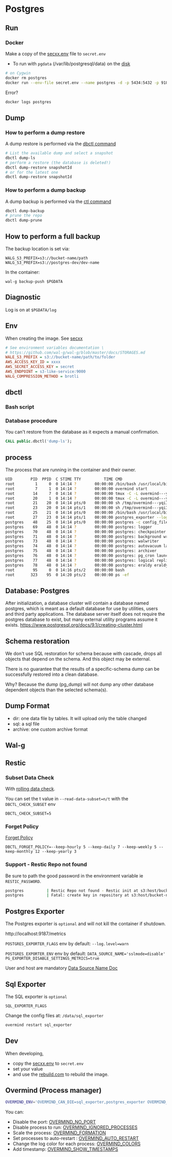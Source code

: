 # Postgres




## Run

### Docker

Make a copy of the [secxx.env](secxx.env.dist) file to `secret.env`

* To run with `pgdata` (/var/lib/postgresql/data) on the [disk](https://github.com/docker-library/docs/blob/master/postgres/README.md#where-to-store-data)

```bash
# on Cygwin
docker rm postgres
docker run --env-file secret.env --name postgres -d -p 5434:5432 -p 9187:9187 -v 'C:\temp\data':/data gerardnico/postgres:16.3-v1
```

Error?
```bash
docker logs postgres
```

## Dump

### How to perform a dump restore

A dump restore is performed via the [dbctl command](resources/dbctl/dbctl)

```bash
# List the available dump and select a snapshot
dbctl dump-ls
# perform a restore (the database is deleted!)
dbctl dump-restore snapshotId
# or for the latest one
dbctl dump-restore snapshotId
```

### How to perform a dump backup

A dump backup is performed via the [ctl command](resources/dbctl/dbctl)

```bash
dbctl dump-backup
# prune the repo
dbctl dump-prune
```

## How to perform a full backup

The backup location is set via:

```
WALG_S3_PREFIX=s3://bucket-name/path
WALG_S3_PREFIX=s3://postgres-dev/dev-name
```

In the container:
```
wal-g backup-push $PGDATA
```



## Diagnostic

Log is on at `$PGDATA/log`

## Env

When creating the image. See [secxx](secxx.env.dist)

```ini
# See environment variables documentation \
# https://github.com/wal-g/wal-g/blob/master/docs/STORAGES.md
WALE_S3_PREFIX = s3://bucket-name/path/to/folder
AWS_ACCESS_KEY_ID = xxxx
AWS_SECRET_ACCESS_KEY = secret
AWS_ENDPOINT = s3-like-service:9000
WALG_COMPRESSION_METHOD = brotli
```

## dbctl

### Bash script

### Database procedure

You can't restore from the database as it expects a manual confirmation.

```sql
CALL public.dbctl('dump-ls');
```

## process

The process that are running in the container and their owner.

```bash
UID        PID  PPID  C STIME TTY          TIME CMD
root         1     0  0 14:14 ?        00:00:00 /bin/bash /usr/local/bin/entrypoint.sh overmind start
root         7     1  0 14:14 ?        00:00:00 overmind start
root        14     7  0 14:14 ?        00:00:00 tmux -C -L overmind---yqiI2DgpEldIIe3MQsPrQ new -n postgres -s - -P -F %overmind-process #{pane_id} postgres #{pane_pi
root        20     1  0 14:14 ?        00:00:00 tmux -C -L overmind---yqiI2DgpEldIIe3MQsPrQ new -n postgres -s - -P -F %overmind-process #{pane_id} postgres #{pane_pi
root        21    20  0 14:14 pts/0    00:00:00 sh /tmp/overmind---yqiI2DgpEldIIe3MQsPrQ/postgres
root        23    20  0 14:14 pts/1    00:00:00 sh /tmp/overmind---yqiI2DgpEldIIe3MQsPrQ/postgres_exporter
root        25    21  0 14:14 pts/0    00:00:00 /bin/bash /usr/local/bin/postgres-entrypoint.sh postgres -c config_file=/etc/postgresql/postgresql.conf
root        27    23  0 14:14 pts/1    00:00:00 postgres_exporter --log.level=warn
postgres    48    25  0 14:14 pts/0    00:00:00 postgres -c config_file=/etc/postgresql/postgresql.conf
postgres    69    48  0 14:14 ?        00:00:00 postgres: logger
postgres    70    48  0 14:14 ?        00:00:00 postgres: checkpointer
postgres    71    48  0 14:14 ?        00:00:00 postgres: background writer
postgres    73    48  0 14:14 ?        00:00:00 postgres: walwriter
postgres    74    48  0 14:14 ?        00:00:00 postgres: autovacuum launcher
postgres    75    48  0 14:14 ?        00:00:00 postgres: archiver
postgres    76    48  0 14:14 ?        00:00:00 postgres: pg_cron launcher
postgres    77    48  0 14:14 ?        00:00:00 postgres: logical replication launcher
postgres    78    48  0 14:14 ?        00:00:00 postgres: eraldy eraldy 172.17.0.1(47582) idle
root        95     0  0 14:16 pts/2    00:00:00 bash
root       323    95  0 14:20 pts/2    00:00:00 ps -ef
```

## Database: Postgres

After initialization, a database cluster will contain a database named postgres,
which is meant as a default database for use by utilities, users and third party applications.
The database server itself does not require the postgres database to exist,
but many external utility programs assume it exists.
https://www.postgresql.org/docs/9.1/creating-cluster.html

## Schema restoration

We don't use SQL restoration for schema
because with cascade, drops all objects that depend on the schema.
And this object may be external.

There is no guarantee that the results of a specific-schema dump
can be successfully restored into a clean database.

Why? Because the dump (pg_dump) will not dump any other database dependent objects
than the selected schema(s).

## Dump Format

* dir: one data file by tables. It will upload only the table changed
* sql: a sql file
* archive: one custom archive format

## Wal-g

## Restic

### Subset Data Check

With [rolling data check](https://restic.readthedocs.io/en/v0.13.1/045_working_with_repos.html#checking-integrity-and-consistency).

You can set the t value in `--read-data-subset=n/t` with the `DBCTL_CHECK_SUBSET` env

```env
DBCTL_CHECK_SUBSET=5
```

### Forget Policy

[Forget Policy](https://restic.readthedocs.io/en/v0.13.1/060_forget.html?highlight=forget#removing-snapshots-according-to-a-policy)

```
DBCTL_FORGET_POLICY=--keep-hourly 5 --keep-daily 7 --keep-weekly 5 --keep-monthly 12 --keep-yearly 3
```

### Support - Restic Repo not found

Be sure to path the good password in the environment variable ie `RESTIC_PASSWORD`.

```bash
postgres          | Restic Repo not found - Restic init at s3:host/bucket-name
postgres          | Fatal: create key in repository at s3:host/bucket-name failed: repository master key and config already initialized
```
## Postgres Exporter

The Postgres exporter is `optional` and will not kill the container if shutdown.

http://localhost:9187/metrics

`POSTGRES_EXPORTER_FLAGS` env
by default: `--log.level=warn`

`POSTGRES_EXPORTER_ENV` env
by default: `DATA_SOURCE_NAME='sslmode=disable' PG_EXPORTER_DISABLE_SETTINGS_METRICS=true`

User and host are mandatory
[Data Source Name Doc](https://pkg.go.dev/github.com/lib/pq#hdr-Connection_String_Parameters)

## Sql Exporter

The SQL exporter is `optional`

`SQL_EXPORTER_FLAGS`

[](https://github.com/free/sql_exporter/blob/master/README.md#data-source-names)

Change the config files at: `/data/sql_exporter`

```bash
overmind restart sql_exporter
```


## Dev

When developing,

* copy the [secxx.env](secxx.env.dist) to `secret.env`
* set your value
* and use the [rebuild.com](build.cmd) to rebuild the image.

## Overmind (Process manager)

```bash
OVERMIND_ENV='OVERMIND_CAN_DIE=sql_exporter,postgres_exporter OVERMIND_SHOW_TIMESTAMPS=1'
```

You can:

* Disable the port: [OVERMIND_NO_PORT](https://github.com/DarthSim/overmind?tab=readme-ov-file#disabling-port)
* Disable process to
  run: [OVERMIND_IGNORED_PROCESSES](https://github.com/DarthSim/overmind?tab=readme-ov-file#not-running-the-specified-processes)
* Scale the
  process: [OVERMIND_FORMATION](https://github.com/DarthSim/overmind?tab=readme-ov-file#scaling-processes-formation)
* Set processes to
  auto-restart : [OVERMIND_AUTO_RESTART](https://github.com/DarthSim/overmind?tab=readme-ov-file#auto-restarting-processes)
* Change the log color for each
  process: [OVERMIND_COLORS](https://github.com/DarthSim/overmind?tab=readme-ov-file#specifying-the-colors)
* Add timestamp: [OVERMIND_SHOW_TIMESTAMPS](https://github.com/DarthSim/overmind?tab=readme-ov-file#show-timestamps)




